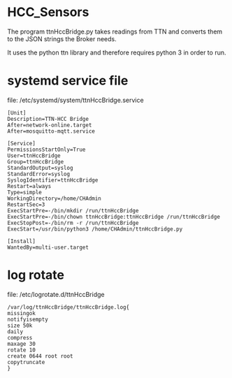 # HCC_Sensors

The program ttnHccBridge.py takes readings from TTN and converts them to the JSON strings the Broker needs.

It uses the python ttn library and therefore requires python 3 in order to run.

# systemd service file #


file: /etc/systemd/system/ttnHccBridge.service
```
[Unit]
Description=TTN-HCC Bridge
After=network-online.target
After=mosquitto-mqtt.service

[Service]
PermissionsStartOnly=True
User=ttnHccBridge
Group=ttnHccBridge
StandardOutput=syslog
StandardError=syslog
SyslogIdentifier=ttnHccBridge
Restart=always
Type=simple
WorkingDirectory=/home/CHAdmin
RestartSec=3
ExecStartPre=-/bin/mkdir /run/ttnHccBridge
ExecStartPre=-/bin/chown ttnHccBridge:ttnHccBridge /run/ttnHccBridge
ExecStopPost=-/bin/rm -r /run/ttnHccBridge
ExecStart=/usr/bin/python3 /home/CHAdmin/ttnHccBridge.py

[Install]
WantedBy=multi-user.target
```
# log rotate #

file: /etc/logrotate.d/ttnHccBridge
```
/var/log/ttnHccBridge/ttnHccBridge.log{
missingok
notifyisempty
size 50k
daily
compress
maxage 30
rotate 10
create 0644 root root
copytruncate
}
```
